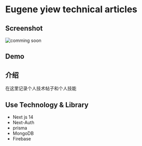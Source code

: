 # Eugene yiew technical articles

## Screenshot

![comming soon]()

## Demo

## 介绍

在这里记录个人技术帖子和个人技能

## Use Technology & Library

- Next js 14
- Next-Auth
- prisma
- MongoDB
- Firebase
